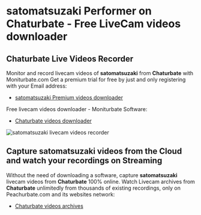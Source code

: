 # satomatsuzaki Performer on Chaturbate - Free LiveCam videos downloader

## Chaturbate Live Videos Recorder

Monitor and record livecam videos of **satomatsuzaki** from **Chaturbate** with Moniturbate.com
Get a premium trial for free by just and only registering with your Email address:
* [satomatsuzaki Premium videos downloader](https://moniturbate.com/request-demo-licence-key.html)

Free livecam videos downloader - Moniturbate Software:
* [Chaturbate videos downloader](https://moniturbate.com/moniturbate-download-software.html)

![satomatsuzaki livecam videos recorder](https://peachurnet.com/templates/moniturbate-software.png)


## Capture satomatsuzaki videos from the Cloud and watch your recordings on Streaming

Without the need of downloading a software, capture **satomatsuzaki** livecam videos from **Chaturbate** 100% online.
Watch Livecam archives from **Chaturbate** unlimitedly from thousands of existing recordings, only on Peachurbate.com and its websites network:
* [Chaturbate videos archives](https://peachurnet.com/)